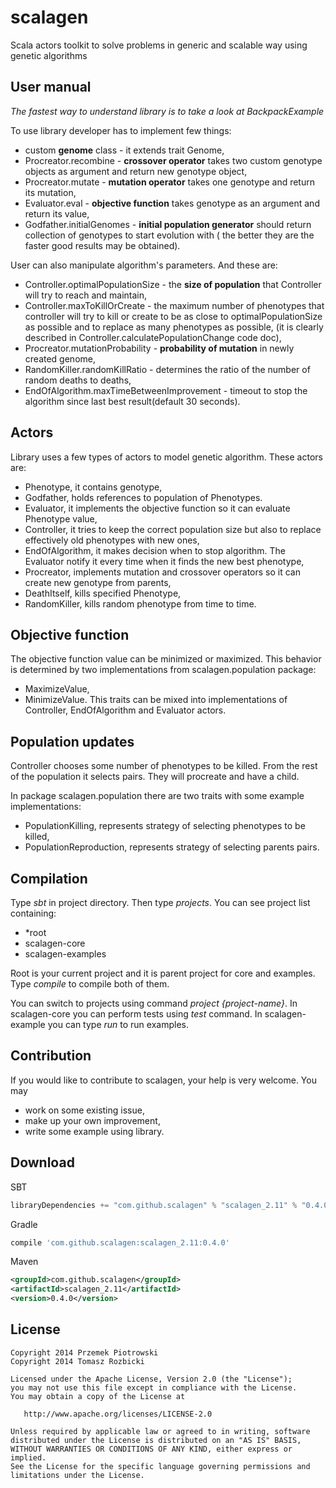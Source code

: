 scalagen
========

Scala actors toolkit to solve problems in generic and scalable way using genetic algorithms

## User manual
*The fastest way to understand library is to take a look at BackpackExample*

To use library developer has to implement few things:
* custom **genome** class - it extends trait Genome,
* Procreator.recombine - **crossover operator** takes two custom genotype objects as argument and return new genotype object,
* Procreator.mutate - **mutation operator** takes one genotype and return its mutation,
* Evaluator.eval - **objective function** takes genotype as an argument and return its value,
* Godfather.initialGenomes - **initial population generator** should return collection of genotypes to start evolution with (
the better they are the faster good results may be obtained).

User can also manipulate algorithm's parameters. And these are:

* Controller.optimalPopulationSize - the **size of population** that Controller will try to reach and maintain,
* Controller.maxToKillOrCreate - the maximum number of phenotypes that controller will try to kill or create
to be as close to optimalPopulationSize as possible and to replace as many phenotypes as possible,
(it is clearly described in Controller.calculatePopulationChange code doc),
* Procreator.mutationProbability - **probability of mutation** in newly created genome,
* RandomKiller.randomKillRatio - determines the ratio of the number of random deaths to deaths,
* EndOfAlgorithm.maxTimeBetweenImprovement - timeout to stop the algorithm since last best result(default 30 seconds).

## Actors
Library uses a few types of actors to model genetic algorithm. These actors are:
* Phenotype, it contains genotype,
* Godfather, holds references to population of Phenotypes.
* Evaluator, it implements the objective function so it can evaluate Phenotype value,
* Controller, it tries to keep the correct population size but also to replace effectively old phenotypes with new ones, 
* EndOfAlgorithm, it makes decision when to stop algorithm. The Evaluator notify it every time when it finds the new best phenotype,
* Procreator, implements mutation and crossover operators so it can create new genotype from parents,
* DeathItself, kills specified Phenotype,
* RandomKiller, kills random phenotype from time to time.

## Objective function
The objective function value can be minimized or maximized. This behavior is determined by two implementations from scalagen.population package:
* MaximizeValue,
* MinimizeValue.
This traits can be mixed into implementations of Controller, EndOfAlgorithm and Evaluator actors.

## Population updates
Controller chooses some number of phenotypes to be killed. From the rest of the population it selects pairs. 
They will procreate and have a child.

In package scalagen.population there are two traits with some example implementations:
* PopulationKilling, represents strategy of selecting phenotypes to be killed,
* PopulationReproduction, represents strategy of selecting parents pairs.

## Compilation

Type *sbt* in project directory. Then type *projects*. You can see project list containing:
* *root
* scalagen-core
* scalagen-examples

Root is your current project and it is parent project for core and examples. Type *compile* to compile both of them.

You can switch to projects using command *project {project-name}*.
In scalagen-core you can perform tests using *test* command.
In scalagen-example you can type *run* to run examples.

## Contribution
If you would like to contribute to scalagen, your help is very welcome. You may
* work on some existing issue,
* make up your own improvement,
* write some example using library.

Download
--------

SBT
```scala
libraryDependencies += "com.github.scalagen" % "scalagen_2.11" % "0.4.0"
```

Gradle
```groovy
compile 'com.github.scalagen:scalagen_2.11:0.4.0'
```

Maven
```xml
<groupId>com.github.scalagen</groupId>
<artifactId>scalagen_2.11</artifactId>
<version>0.4.0</version>
```

License
--------

    Copyright 2014 Przemek Piotrowski
    Copyright 2014 Tomasz Rozbicki

    Licensed under the Apache License, Version 2.0 (the "License");
    you may not use this file except in compliance with the License.
    You may obtain a copy of the License at

       http://www.apache.org/licenses/LICENSE-2.0

    Unless required by applicable law or agreed to in writing, software
    distributed under the License is distributed on an "AS IS" BASIS,
    WITHOUT WARRANTIES OR CONDITIONS OF ANY KIND, either express or implied.
    See the License for the specific language governing permissions and
    limitations under the License.
